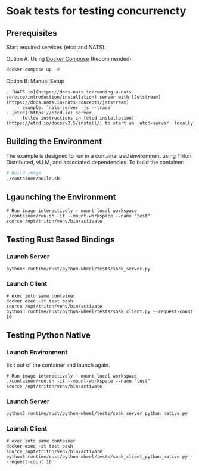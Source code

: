 <!--
SPDX-FileCopyrightText: Copyright (c) 2025 NVIDIA CORPORATION & AFFILIATES. All rights reserved.
SPDX-License-Identifier: Apache-2.0

Licensed under the Apache License, Version 2.0 (the "License");
you may not use this file except in compliance with the License.
You may obtain a copy of the License at

http://www.apache.org/licenses/LICENSE-2.0

Unless required by applicable law or agreed to in writing, software
distributed under the License is distributed on an "AS IS" BASIS,
WITHOUT WARRANTIES OR CONDITIONS OF ANY KIND, either express or implied.
See the License for the specific language governing permissions and
limitations under the License.
-->

# Soak tests for testing concurrencty

## Prerequisites

Start required services (etcd and NATS):

   Option A: Using [Docker Compose](/runtime/rust/docker-compose.yml) (Recommended)
   ```bash
   docker-compose up -d
   ```

   Option B: Manual Setup

    - [NATS.io](https://docs.nats.io/running-a-nats-service/introduction/installation) server with [Jetstream](https://docs.nats.io/nats-concepts/jetstream)
        - example: `nats-server -js --trace`
    - [etcd](https://etcd.io) server
        - follow instructions in [etcd installation](https://etcd.io/docs/v3.5/install/) to start an `etcd-server` locally

## Building the Environment

The example is designed to run in a containerized environment using Triton Distributed, vLLM, and associated dependencies. To build the container:

```bash
# Build image
./container/build.sh
```

## Lgaunching the Environment
```
# Run image interactively - mount local workspace
./container/run.sh -it --mount-workspace --name "test"
source /opt/triton/venv/bin/activate
```

## Testing Rust Based Bindings

### Launch Server

```
python3 runtime/rust/python-wheel/tests/soak_server.py
```

### Launch Client

```
# exec into same container
docker exec -it test bash
source /opt/triton/venv/bin/activate
python3 runtime/rust/python-wheel/tests/soak_client.py --request-count 10
```

## Testing Python Native

### Launch Environment

Exit out of the container and launch again.

```
# Run image interactively - mount local workspace
./container/run.sh -it --mount-workspace --name "test"
source /opt/triton/venv/bin/activate
```

### Launch Server

```
python3 runtime/rust/python-wheel/tests/soak_server_python_native.py
```

### Launch Client

```
# exec into same container
docker exec -it test bash
source /opt/triton/venv/bin/activate
python3 runtime/rust/python-wheel/tests/soak_client_python_native.py --request-count 10
```

